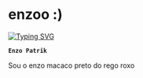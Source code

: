 #                                                     enzoo :)

<p align="left">
   <a href="https://git.io/typing-svg"><img src="https://readme-typing-svg.demolab.com?font=Fira+Code&pause=1000&random=false&width=435&lines=Vsfd%2C+tmj!" alt="Typing SVG" /></a>

   
   **`Enzo Patrik`**


Sou o enzo macaco preto do rego roxo


